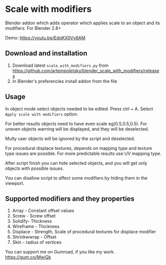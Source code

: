 # Scale with modifiers
Blender addon which adds operator which applies scale to an object and its modifiers. For Blender 2.8+

Demo: https://youtu.be/EdqKX0Vy6AM

## Download and installation

1. Download latest `scale_with_modifiers.py` from https://github.com/artempoletsky/blender_scale_with_modifiers/releases
2. In Blender's preferencies install addon from the file

## Usage

In object mode select objects needed to be edited. Press ctrl + A. Select `Apply scale with modifiers` option.

For better results objects need to have even scale eg(0.5,0.5,0.5). For uneven objects warning will be displayed, and they will be deselected.

Multy user objects will be ignored by the script and deselected.

For procedural displace textures, depends on mapping type and texture type issues are possible. For more predictable results use UV mapping type. 

After script finish you can hide selected objects, and you will get only objects with possible issues.

You can disallow script to affect some modifiers by hiding them in the viewport.

## Supported modifiers and they properties

1. Array - Constant offset values
2. Screw - Screw offset
3. Solidify- Thickness
4. Wireframe - Thickness
5. Displace - Strength, Scale of procedural textures for displace modifier
6. Shrinkwwrap - Offset
7. Skin - radius of vertices

You can support me on Gumroad, if you like my work. 
https://gum.co/MwiQk
